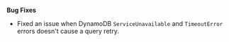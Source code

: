 **Bug Fixes**

* Fixed an issue when DynamoDB `ServiceUnavailable` and `TimeoutError` errors doesn't cause a query retry.